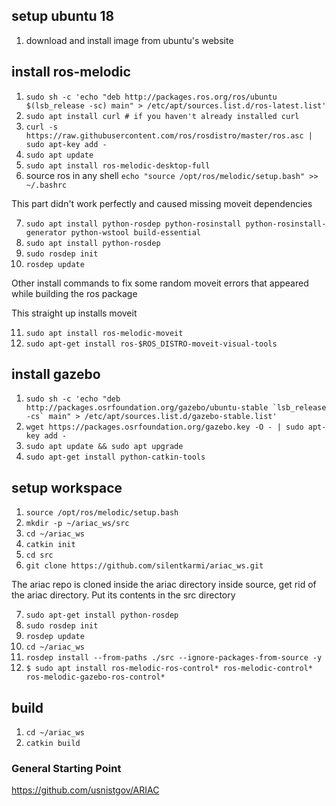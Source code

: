 ## setup ubuntu 18
1. download and install image from ubuntu's website

## install ros-melodic
1. `sudo sh -c 'echo "deb http://packages.ros.org/ros/ubuntu $(lsb_release -sc) main" > /etc/apt/sources.list.d/ros-latest.list'`
2. `sudo apt install curl # if you haven't already installed curl`
3. `curl -s https://raw.githubusercontent.com/ros/rosdistro/master/ros.asc | sudo apt-key add -`
4. `sudo apt update`
5. `sudo apt install ros-melodic-desktop-full`
6. source ros in any shell `echo "source /opt/ros/melodic/setup.bash" >> ~/.bashrc`

This part didn't work perfectly and caused missing moveit dependencies

7. `sudo apt install python-rosdep python-rosinstall python-rosinstall-generator python-wstool build-essential`
8. `sudo apt install python-rosdep`
9. `sudo rosdep init`
10. `rosdep update` 

Other install commands to fix some random moveit errors that appeared while building the ros package

This straight up installs moveit

11. `sudo apt install ros-melodic-moveit`
12. `sudo apt-get install ros-$ROS_DISTRO-moveit-visual-tools`

## install gazebo

1. ``sudo sh -c 'echo "deb http://packages.osrfoundation.org/gazebo/ubuntu-stable `lsb_release -cs` main" > /etc/apt/sources.list.d/gazebo-stable.list'``
2. `wget https://packages.osrfoundation.org/gazebo.key -O - | sudo apt-key add -`
3. `sudo apt update && sudo apt upgrade`
4. `sudo apt-get install python-catkin-tools`


## setup workspace
1. `source /opt/ros/melodic/setup.bash`
2. `mkdir -p ~/ariac_ws/src`
3. `cd ~/ariac_ws`
4. `catkin init`
5. `cd src`
6. `git clone https://github.com/silentkarmi/ariac_ws.git`

The ariac repo is cloned inside the ariac directory inside source, get rid of the ariac directory. Put its contents in the src directory

7. `sudo apt-get install python-rosdep`
8. `sudo rosdep init`
9. `rosdep update`
10. `cd ~/ariac_ws`
11. `rosdep install --from-paths ./src --ignore-packages-from-source -y`
12. `$ sudo apt install ros-melodic-ros-control* ros-melodic-control* ros-melodic-gazebo-ros-control*`


## build
1. `cd ~/ariac_ws`
2. `catkin build`





### General Starting Point
https://github.com/usnistgov/ARIAC
